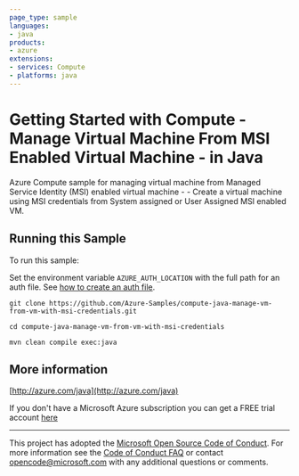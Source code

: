```yaml
---
page_type: sample
languages:
- java
products:
- azure
extensions:
- services: Compute
- platforms: java
---
```


# Getting Started with Compute - Manage Virtual Machine From MSI Enabled Virtual Machine - in Java #


  Azure Compute sample for managing virtual machine from Managed Service Identity (MSI) enabled virtual machine -
    - Create a virtual machine using MSI credentials from System assigned or User Assigned MSI enabled VM.
 

## Running this Sample ##

To run this sample:

Set the environment variable `AZURE_AUTH_LOCATION` with the full path for an auth file. See [how to create an auth file](https://github.com/Azure/azure-libraries-for-java/blob/master/AUTH.md).

    git clone https://github.com/Azure-Samples/compute-java-manage-vm-from-vm-with-msi-credentials.git

    cd compute-java-manage-vm-from-vm-with-msi-credentials

    mvn clean compile exec:java

## More information ##

[http://azure.com/java](http://azure.com/java)

If you don't have a Microsoft Azure subscription you can get a FREE trial account [here](http://go.microsoft.com/fwlink/?LinkId=330212)

---

This project has adopted the [Microsoft Open Source Code of Conduct](https://opensource.microsoft.com/codeofconduct/). For more information see the [Code of Conduct FAQ](https://opensource.microsoft.com/codeofconduct/faq/) or contact [opencode@microsoft.com](mailto:opencode@microsoft.com) with any additional questions or comments.